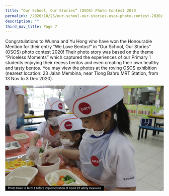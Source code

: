 ```yaml
---
title: “Our School, Our Stories” (OSOS) Photo Contest 2020
permalink: /2020/10/25/our-school-our-stories-osos-photo-contest-2020/
description: ""
third_nav_title: Page 7
---
```

<p>Congratulations to Wunna and Yu Hong who have won the Honourable Mention for their entry &ldquo;We Love Bentos!&rdquo; in &ldquo;Our School, Our Stories&rdquo; (OSOS) photo contest 2020! Their photo story was based on the theme &ldquo;Priceless Moments&rdquo; which captured the experiences of our Primary 1 students enjoying their recess bentos and even creating their own healthy and tasty bentos. You&nbsp;may&nbsp;view the photos at the roving&nbsp;OSOS&nbsp;exhibition (nearest location: 23 Jalan Membina, near Tiong Bahru MRT Station, from 13 Nov to 3 Dec 2020).</p>
<img src="/images/We-Love-Bentos-3-with-caption-1-min.jpg">